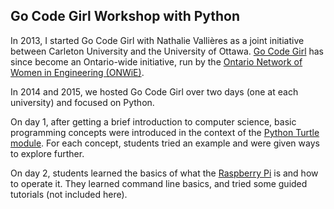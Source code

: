 ## Go Code Girl Workshop with Python

In 2013, I started Go Code Girl with Nathalie Vallières as a joint initiative between Carleton University and the University of Ottawa. [Go Code Girl](http://www.onwie.ca/programs/go-code-girl) has since become an Ontario-wide initiative, run by the [Ontario Network of Women in Engineering (ONWiE)](http://www.onwie.ca/).

In 2014 and 2015, we hosted Go Code Girl over two days (one at each university) and focused on Python.

On day 1, after getting a brief introduction to computer science, basic programming concepts were introduced in the context of the [Python Turtle module](https://docs.python.org/3/library/turtle.html). For each concept, students tried an example and were given ways to explore further.

On day 2, students learned the basics of what the [Raspberry Pi](https://www.raspberrypi.org/) is and how to operate it. They learned command line basics, and tried some guided tutorials (not included here).
